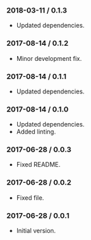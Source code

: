 ### 2018-03-11 / 0.1.3

* Updated dependencies.

### 2017-08-14 / 0.1.2

* Minor development fix.

### 2017-08-14 / 0.1.1

* Updated dependencies.

### 2017-08-14 / 0.1.0

* Updated dependencies.
* Added linting.

### 2017-06-28 / 0.0.3

* Fixed README.

### 2017-06-28 / 0.0.2

* Fixed file.

### 2017-06-28 / 0.0.1

* Initial version.
